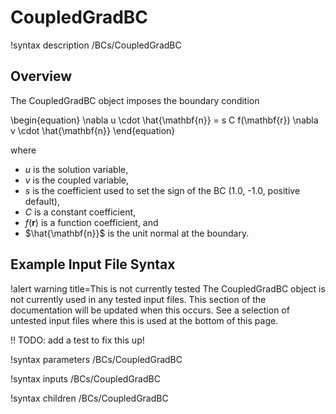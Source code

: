# CoupledGradBC

!syntax description /BCs/CoupledGradBC

## Overview

The CoupledGradBC object imposes the boundary condition

\begin{equation}
  \nabla u \cdot \hat{\mathbf{n}} = s C f(\mathbf{r}) \nabla v \cdot \hat{\mathbf{n}}
\end{equation}

where

- $u$ is the solution variable,
- $v$ is the coupled variable,
- $s$ is the coefficient used to set the sign of the BC (1.0, -1.0, positive default),
- $C$ is a constant coefficient,
- $f(\mathbf{r})$ is a function coefficient, and
- $\hat{\mathbf{n}}$ is the unit normal at the boundary.

## Example Input File Syntax

!alert warning title=This is not currently tested
The CoupledGradBC object is not currently used in any tested input files. This
section of the documentation will be updated when this occurs. See a selection of
untested input files where this is used at the bottom of this page.

!! TODO: add a test to fix this up!

!syntax parameters /BCs/CoupledGradBC

!syntax inputs /BCs/CoupledGradBC

!syntax children /BCs/CoupledGradBC
